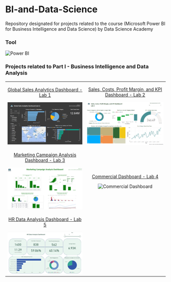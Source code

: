 <h1>BI-and-Data-Science</h1>

<p>Repository designated for projects related to the course (Microsoft Power BI for Business Intelligence and Data Science) by Data Science Academy</p>

<h3>Tool</h3>
<img src="https://img.shields.io/badge/Power%20BI-F2C811?style=for-the-badge&logo=power%20bi&logoColor=black" alt="Power BI" />

<h3>Projects related to Part I - Business Intelligence and Data Analysis</h3>
<table>
  <tr>
    <td align="center">
      <p><a href="https://github.com/carolinepsantos/BI-and-Data-Science/tree/main/Global%20Sales%20Analytics%20Dashboard">Global Sales Analytics Dashboard - Lab 1</a></p>
      <img src="https://github.com/carolinepsantos/BI-and-Data-Science/blob/main/Global%20Sales%20Analytics%20Dashboard/Global%20Sales%20Analytics%20Dashboard.png" alt="Global Sales Analytics Dashboard" width="100%" height="auto" />
    </td>
    <td align="center">
      <p><a href="https://github.com/carolinepsantos/BI-and-Data-Science/tree/main/Sales%2C%20Costs%2C%20Profit%20Margin%2C%20and%20KPI%20Dashboard">Sales, Costs, Profit Margin, and KPI Dashboard - Lab 2</a></p>
      <img src="https://github.com/carolinepsantos/BI-and-Data-Science/blob/main/Sales%2C%20Costs%2C%20Profit%20Margin%2C%20and%20KPI%20Dashboard/Sales%2C%20Costs%2C%20Profit%20Margin%2C%20and%20KPI%20Dashboard.png" alt="Sales, Costs, Profit Margin, and KPI Dashboard" width="100%" height="auto" />
    </td>
  </tr>
  <tr>
      <td align="center">
        <p><a href="https://github.com/carolinepsantos/BI-and-Data-Science/tree/main/Marketing%20Campaign%20Analysis%20Dashboard">Marketing Campaign Analysis Dashboard - Lab 3</a></p>
        <img src="https://github.com/carolinepsantos/BI-and-Data-Science/blob/main/Marketing%20Campaign%20Analysis%20Dashboard/Marketing%20Campaign%20Analysis%20Dashboard.png" alt="Marketing Campaign Analysis Dashboard" width="100%" height="auto" />
      </td>
      <td align="center">
        <p><a href="https://github.com/carolinepsantos/BI-and-Data-Science/tree/main/Commercial%20Dashboard">Commercial Dashboard - Lab 4</a></p>
        <img src="https://github.com/carolinepsantos/BI-and-Data-Science/blob/main/Commercial%20Dashboard/Commercial%20Dashboard.gif" alt="Commercial Dashboard" width="100%" height="auto" />
      </td>
    </tr>
  <tr>
      <td align="center">
        <p><a href="https://github.com/carolinepsantos/BI-and-Data-Science/tree/main/HR%20Data%20Analysis%20Dashboard">HR Data Analysis Dashboard - Lab 5</a></p>
        <img src="https://github.com/carolinepsantos/BI-and-Data-Science/blob/main/HR%20Data%20Analysis%20Dashboard/HR%20Data%20Analysis%20Dashboard.png" alt="HR Data Analysis Dashboard" width="100%" height="auto" />
      </td>
      <td align="center">
        <!--<p><a href="https://github.com/carolinepsantos/BI-and-Data-Science/tree/main/Commercial%20Dashboard">Commercial Dashboard - Lab 4</a></p>
        <img src="https://github.com/carolinepsantos/BI-and-Data-Science/blob/main/Commercial%20Dashboard/Commercial%20Dashboard.gif" alt="Commercial Dashboard" width="100%" height="auto" />-->
      </td>
    </tr>
</table>
